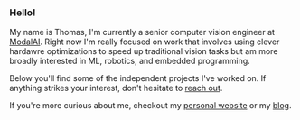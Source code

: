 ### Hello!

My name is Thomas, I'm currently a senior computer vision engineer at <a href="https://www.modalai.com">ModalAI</a>. Right now I'm really focused on work that involves using clever hardawre optimizations to speed up traditional vision tasks but am more broadly interested in ML, robotics, and embedded programming. 

Below you'll find some of the independent projects I've worked on. If anything strikes your interest, don't hesitate to [reach out](mailto:tjpatton1@gmail.com).

If you're more curious about me, checkout my [personal website](https://thomaspttn.github.io) or my [blog](https://thomaspatton.substack.com).

